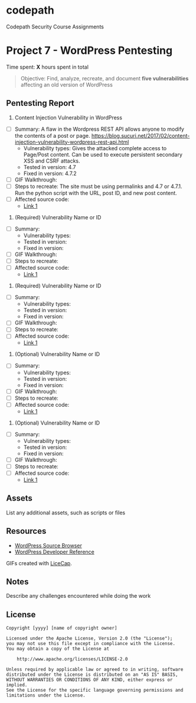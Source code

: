 # codepath
Codepath Security Course Assignments

# Project 7 - WordPress Pentesting

Time spent: **X** hours spent in total

> Objective: Find, analyze, recreate, and document **five vulnerabilities** affecting an old version of WordPress

## Pentesting Report

1. Content Injection Vulnerability in WordPress
  - [ ] Summary: A flaw in the Wordpress REST API allows anyone to modify the contents of a post or page.
  https://blog.sucuri.net/2017/02/content-injection-vulnerability-wordpress-rest-api.html
    - Vulnerability types: Gives the attacked complete access to Page/Post content. Can be used to execute persistent secondary XSS and CSRF attacks.
    - Tested in version: 4.7
    - Fixed in version: 4.7.2
  - [ ] GIF Walkthrough: 
  - [ ] Steps to recreate: The site must be using permalinks and 4.7 or 4.7.1. Run the python script with the URL, post ID, and new post content.
  - [ ] Affected source code:
    - [Link 1](https://core.trac.wordpress.org/browser/tags/version/src/source_file.php)
1. (Required) Vulnerability Name or ID
  - [ ] Summary: 
    - Vulnerability types:
    - Tested in version:
    - Fixed in version: 
  - [ ] GIF Walkthrough: 
  - [ ] Steps to recreate: 
  - [ ] Affected source code:
    - [Link 1](https://core.trac.wordpress.org/browser/tags/version/src/source_file.php)
1. (Required) Vulnerability Name or ID
  - [ ] Summary: 
    - Vulnerability types:
    - Tested in version:
    - Fixed in version: 
  - [ ] GIF Walkthrough: 
  - [ ] Steps to recreate: 
  - [ ] Affected source code:
    - [Link 1](https://core.trac.wordpress.org/browser/tags/version/src/source_file.php)
1. (Optional) Vulnerability Name or ID
  - [ ] Summary: 
    - Vulnerability types:
    - Tested in version:
    - Fixed in version: 
  - [ ] GIF Walkthrough: 
  - [ ] Steps to recreate: 
  - [ ] Affected source code:
    - [Link 1](https://core.trac.wordpress.org/browser/tags/version/src/source_file.php)
1. (Optional) Vulnerability Name or ID
  - [ ] Summary: 
    - Vulnerability types:
    - Tested in version:
    - Fixed in version: 
  - [ ] GIF Walkthrough: 
  - [ ] Steps to recreate: 
  - [ ] Affected source code:
    - [Link 1](https://core.trac.wordpress.org/browser/tags/version/src/source_file.php) 

## Assets

List any additional assets, such as scripts or files

## Resources

- [WordPress Source Browser](https://core.trac.wordpress.org/browser/)
- [WordPress Developer Reference](https://developer.wordpress.org/reference/)

GIFs created with [LiceCap](http://www.cockos.com/licecap/).

## Notes

Describe any challenges encountered while doing the work

## License

    Copyright [yyyy] [name of copyright owner]

    Licensed under the Apache License, Version 2.0 (the "License");
    you may not use this file except in compliance with the License.
    You may obtain a copy of the License at

        http://www.apache.org/licenses/LICENSE-2.0

    Unless required by applicable law or agreed to in writing, software
    distributed under the License is distributed on an "AS IS" BASIS,
    WITHOUT WARRANTIES OR CONDITIONS OF ANY KIND, either express or implied.
    See the License for the specific language governing permissions and
    limitations under the License.
